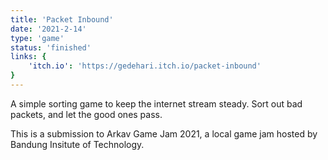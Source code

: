 ```yaml
---
title: 'Packet Inbound'
date: '2021-2-14'
type: 'game'
status: 'finished'
links: {
    'itch.io': 'https://gedehari.itch.io/packet-inbound'
}
---
```


A simple sorting game to keep the internet stream steady. Sort out bad packets, and let the good ones pass.

This is a submission to Arkav Game Jam 2021, a local game jam hosted by Bandung Insitute of Technology.